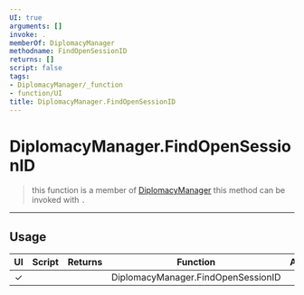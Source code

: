 ```yaml
---
UI: true
arguments: []
invoke: .
memberOf: DiplomacyManager
methodname: FindOpenSessionID
returns: []
script: false
tags:
- DiplomacyManager/_function
- function/UI
title: DiplomacyManager.FindOpenSessionID
---
```

# DiplomacyManager.FindOpenSessionID
> this function is a member of [DiplomacyManager](civ-6/lua/DiplomacyManager.md)
> this method can be invoked with `.`
-----
## Usage
|  UI | Script | Returns | Function | Arguments |
|:---:|:------:|-------:|:--------:|:---------|
|✓| ||DiplomacyManager.FindOpenSessionID||
